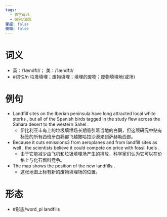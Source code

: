 ```yaml
---
tags:
  - 首字母/L
  - 级别/雅思
掌握: false
模糊: false
---
```

# 词义
- 英：/ˈlændfɪl/； 美：/ˈlændfɪl/
- #词性/n  垃圾填埋；废物填埋；填埋的废物；废物填埋地(或场)
# 例句
- Landfill sites on the Iberian peninsula have long attracted local white storks , but all of the Spanish birds tagged in the study flew across the Sahara desert to the western Sahel .
	- 伊比利亚丰岛上的垃圾填埋场长期吸引着当地的白鹳，但这项研究中贴有标签的所有西班牙白鹳都飞越撒哈拉沙漠来到萨赫勒西部。
- Because it cuts emissions3 from aeroplanes and from landfill sites as well , the scientists believe it could compete on price with fossil fuels .
	- 由于它能减少由飞机和垃圾填埋场产生的排放，科学家们认为它可以在价格上与化石燃料竞争。
- The map shows the position of the new landfills .
	- 这张地图上标有新的废物填埋场的位置。
# 形态
- #形态/word_pl landfills
